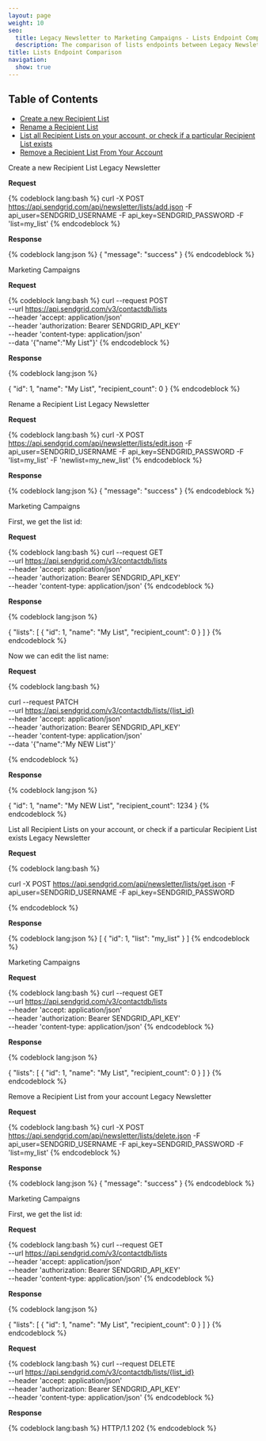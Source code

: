 ```yaml
---
layout: page
weight: 10
seo:
  title: Legacy Newsletter to Marketing Campaigns - Lists Endpoint Comparison
  description: The comparison of lists endpoints between Legacy Newsletter and Marketing Campaigns
title: Lists Endpoint Comparison
navigation:
  show: true
---
```


<h2>Table of Contents</h2>

<ul>
  <li><a href="#-Create-new-Recipient-List">Create a new Recipient List</a></li>
  <li><a href="#-Rename-Recipient-List">Rename a Recipient List</a></li>
  <li><a href="#-List-all-Recipient-Lists-on-your-Account-or-check-if-particular-Recipient-List">List all Recipient Lists on your account, or check if a particular Recipient List exists</a></li>
  <li><a href="#-Remove-Recipient-List-From-Your-Account">Remove a Recipient List From Your Account</a></li>
</ul>


<page-anchor el="h3">
Create a new Recipient List
</page-anchor>

<page-anchor el="h4">
Legacy Newsletter
</page-anchor>

**Request**

{% codeblock lang:bash %}
curl -X POST https://api.sendgrid.com/api/newsletter/lists/add.json -F api_user=SENDGRID_USERNAME -F api_key=SENDGRID_PASSWORD -F 'list=my_list'
{% endcodeblock %}

**Response**

{% codeblock lang:json %}
{
  "message": "success"
}
{% endcodeblock %}

<page-anchor el="h4">
Marketing Campaigns
</page-anchor>

**Request**

{% codeblock lang:bash %}
curl --request POST \
--url https://api.sendgrid.com/v3/contactdb/lists \
--header 'accept: application/json' \
--header 'authorization: Bearer SENDGRID_API_KEY' \
--header 'content-type: application/json' \
--data '{"name":"My List"}'
{% endcodeblock %}

**Response**

{% codeblock lang:json %}

{
  "id": 1,
  "name": "My List",
  "recipient_count": 0
}
{% endcodeblock %}





<page-anchor el="h3">
Rename a Recipient List
</page-anchor>

<page-anchor el="h4">
Legacy Newsletter
</page-anchor>

**Request**

{% codeblock lang:bash %}
curl -X POST https://api.sendgrid.com/api/newsletter/lists/edit.json -F api_user=SENDGRID_USERNAME -F api_key=SENDGRID_PASSWORD -F 'list=my_list' -F 'newlist=my_new_list'
{% endcodeblock %}

**Response**

{% codeblock lang:json %}
{
  "message": "success"
}
{% endcodeblock %}

<page-anchor el="h4">
Marketing Campaigns
</page-anchor>

First, we get the list id:

**Request**

{% codeblock lang:bash %}
curl --request GET \
--url https://api.sendgrid.com/v3/contactdb/lists \
--header 'accept: application/json' \
--header 'authorization: Bearer SENDGRID_API_KEY' \
--header 'content-type: application/json'
{% endcodeblock %}

**Response**

{% codeblock lang:json %}

{
  "lists": [
    {
      "id": 1,
      "name": "My List",
      "recipient_count": 0
    }
  ]
}
{% endcodeblock %}

Now we can edit the list name:

**Request**

{% codeblock lang:bash %}

curl --request PATCH \
--url https://api.sendgrid.com/v3/contactdb/lists/{list_id} \
--header 'accept: application/json' \
--header 'authorization: Bearer SENDGRID_API_KEY' \
--header 'content-type: application/json' \
--data '{"name":"My NEW List"}'

{% endcodeblock %}

**Response**

{% codeblock lang:json %}

{
"id": 1,
"name": "My NEW List",
"recipient_count": 1234
}
{% endcodeblock %}




<page-anchor el="h3">
List all Recipient Lists on your account, or check if a particular Recipient List exists

</page-anchor>

<page-anchor el="h4">
Legacy Newsletter
</page-anchor>

**Request**

{% codeblock lang:bash %}

curl -X POST https://api.sendgrid.com/api/newsletter/lists/get.json -F api_user=SENDGRID_USERNAME -F api_key=SENDGRID_PASSWORD

{% endcodeblock %}

**Response**

{% codeblock lang:json %}
[
  {
    "id": 1,
    "list": "my_list"
  }
]
{% endcodeblock %}

<page-anchor el="h4">
Marketing Campaigns
</page-anchor>

**Request**

{% codeblock lang:bash %}
curl --request GET \
--url https://api.sendgrid.com/v3/contactdb/lists \
--header 'accept: application/json' \
--header 'authorization: Bearer SENDGRID_API_KEY' \
--header 'content-type: application/json'
{% endcodeblock %}

**Response**

{% codeblock lang:json %}

{
  "lists": [
    {
      "id": 1,
      "name": "My List",
      "recipient_count": 0
    }
  ]
}
{% endcodeblock %}




<page-anchor el="h3">
Remove a Recipient List from your account

</page-anchor>

<page-anchor el="h4">
Legacy Newsletter
</page-anchor>

**Request**

{% codeblock lang:bash %}
curl -X POST https://api.sendgrid.com/api/newsletter/lists/delete.json -F api_user=SENDGRID_USERNAME -F api_key=SENDGRID_PASSWORD -F 'list=my_list'
{% endcodeblock %}

**Response**

{% codeblock lang:json %}
{
  "message": "success"
}
{% endcodeblock %}

<page-anchor el="h4">
Marketing Campaigns
</page-anchor>

First, we get the list id:

**Request**

{% codeblock lang:bash %}
curl --request GET \
--url https://api.sendgrid.com/v3/contactdb/lists \
--header 'accept: application/json' \
--header 'authorization: Bearer SENDGRID_API_KEY' \
--header 'content-type: application/json'
{% endcodeblock %}

**Response**

{% codeblock lang:json %}

{
  "lists": [
    {
      "id": 1,
      "name": "My List",
      "recipient_count": 0
    }
  ]
}
{% endcodeblock %}

**Request**

{% codeblock lang:bash %}
curl --request DELETE \
--url https://api.sendgrid.com/v3/contactdb/lists/{list_id} \
--header 'accept: application/json' \
--header 'authorization: Bearer SENDGRID_API_KEY' \
--header 'content-type: application/json'
{% endcodeblock %}

**Response**

{% codeblock lang:bash %}
HTTP/1.1 202
{% endcodeblock %}
